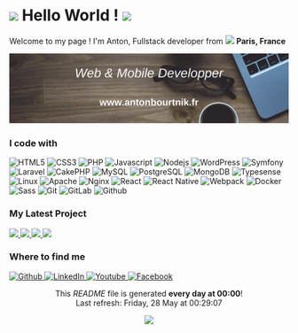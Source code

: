 <h1>
    <img src="https://emojis.slackmojis.com/emojis/images/1588177020/8809/wave_hello.gif?1588177020" width="30"/> Hello World ! <img src="https://emojis.slackmojis.com/emojis/images/1588177020/8809/wave_hello.gif?1588177020" width="30"/>
</h1>

<p>Welcome to my page ! I'm Anton, Fullstack developer from <img src="https://image.flaticon.com/icons/svg/197/197560.svg" width="13"/> <b>Paris, France</b></p>

<img src="https://raw.githubusercontent.com/abourtnik/abourtnik/master/hero.png" alt="banner Anton Bourtnik">

<h3>I code with </h3>

<p>
    <img alt="HTML5" src="https://img.shields.io/badge/-HTML5-E34F26?style=flat-square&logo=html5&logoColor=white" />
    <img alt="CSS3" src="http://img.shields.io/badge/-CSS3-254BDE?style=flat-square&logo=css3&logoColor=white">
    <img alt="PHP" src="https://img.shields.io/badge/-PHP-777CB5?style=flat-square&logo=php&logoColor=white" >
    <img alt="Javascript" src="http://img.shields.io/badge/-Javascript-F0D91D?style=flat-square&logo=javascript&logoColor=white">
    <img alt="Nodejs" src="https://img.shields.io/badge/-Nodejs-43853d?style=flat-square&logo=Node.js&logoColor=white" />
    <img alt="WordPress" src="http://img.shields.io/badge/-WordPress-217296?style=flat-square&logo=wordpress&logoColor=white"/>
    <img alt="Symfony" src="http://img.shields.io/badge/-Symfony-000000?style=flat-square&logo=symfony&logoColor=white">
    <img alt="Laravel" src="http://img.shields.io/badge/-Laravel-EC4E43?style=flat-square&logo=laravel&logoColor=white">
    <img alt="CakePHP" src="http://img.shields.io/badge/-CakePHP-CE3B42?style=flat-square&logo=cakephp&logoColor=white">
    <img alt="MySQL" src="http://img.shields.io/badge/-MySQL-E27612?style=flat-square&logo=mysql&logoColor=white">
    <img alt="PostgreSQL" src="http://img.shields.io/badge/-PostgreSQL-32648D?style=flat-square&logo=postgresql&logoColor=white">
    <img alt="MongoDB" src="https://img.shields.io/badge/-MongoDB-13aa52?style=flat-square&logo=mongodb&logoColor=white" />
    <img alt="Typesense" src="https://img.shields.io/badge/-Typesense-0400AB?style=flat-square&logo=typesense&logoColor=white" />
    <img alt="Linux" src="http://img.shields.io/badge/-Linux-F8CC30?style=flat-square&logo=linux&logoColor=white" />
    <img alt="Apache" src="http://img.shields.io/badge/-Apache-A50001?style=flat-square&logo=apache&logoColor=white" />
    <img alt="Nginx" src="http://img.shields.io/badge/-Nginx-009237?style=flat-square&logo=nginx&logoColor=white" />
    <img alt="React" src="https://img.shields.io/badge/-React-45b8d8?style=flat-square&logo=react&logoColor=white" />
    <img alt="React Native" src="https://img.shields.io/badge/-ReactNative-45b8d8?style=flat-square&logo=react&logoColor=white" />
    <img alt="Webpack" src="https://img.shields.io/badge/-Webpack-8DD6F9?style=flat-square&logo=webpack&logoColor=white" />
    <img alt="Docker" src="https://img.shields.io/badge/-Docker-46a2f1?style=flat-square&logo=docker&logoColor=white" />
    <img alt="Sass" src="https://img.shields.io/badge/-Sass-CC6699?style=flat-square&logo=sass&logoColor=white" />
    <img alt="Git" src="https://img.shields.io/badge/-Git-F05032?style=flat-square&logo=git&logoColor=white" />
    <img alt="GitLab" src="http://img.shields.io/badge/-GitLab-F56A26?style=flat-square&logo=gitlab&logoColor=white" />
    <img alt="Github" src="http://img.shields.io/badge/-Github-161414?style=flat-square&logo=github&logoColor=white" />
</p>

<h3>My Latest Project</h3>
<p>
        <a href="https:&#x2F;&#x2F;www.covidpanel.fr">
            <img width="200" src="https:&#x2F;&#x2F;www.antonbourtnik.fr&#x2F;img&#x2F;projects&#x2F;covidpanel.png" />
        </a>
        <a href="https:&#x2F;&#x2F;popcorn.antonbourtnik.fr">
            <img width="200" src="https:&#x2F;&#x2F;www.antonbourtnik.fr&#x2F;img&#x2F;projects&#x2F;popcorn.png" />
        </a>
        <a href="https:&#x2F;&#x2F;www.emojisworld.io&#x2F;">
            <img width="200" src="https:&#x2F;&#x2F;www.antonbourtnik.fr&#x2F;img&#x2F;projects&#x2F;emojis-world.png" />
        </a>
        <a href="https:&#x2F;&#x2F;tchat.antonbourtnik.fr">
            <img width="200" src="https:&#x2F;&#x2F;www.antonbourtnik.fr&#x2F;img&#x2F;projects&#x2F;tchat.png" />
        </a>
</p>

<h3>Where to find me</h3>
<p>
    <a href="https://github.com/abourtnik" target="_blank">
        <img alt="Github" src="https://img.shields.io/badge/GitHub-%2312100E.svg?&style=for-the-badge&logo=Github&logoColor=white" />
    </a>
    <a href="https://www.linkedin.com/in/anton-bourtnik" target="_blank">
        <img alt="LinkedIn" src="https://img.shields.io/badge/linkedin-%230077B5.svg?&style=for-the-badge&logo=linkedin&logoColor=white" />
    </a>
    <a href="https://www.youtube.com/channel/UCEsMDHiwi9FBXQ2yRyPI6cw" target="_blank">
        <img alt="Youtube" src="https://img.shields.io/badge/youtube-%23c4302b.svg?&style=for-the-badge&logo=youtube&logoColor=white" />
    </a>
    <a href="https://www.facebook.com/antonbourtnikfreelance" target="_blank">
        <img alt="Facebook" src="https://img.shields.io/badge/facebook-%233b5998.svg?&style=for-the-badge&logo=facebook&logoColor=white" />
    </a>
</p>

<p align="center">
    This <i>README</i> file is generated <b>every day at 00:00</b>!
    </br>Last refresh: Friday, 28 May at 00:29:07<br />
</p>
<p align="center">
    <img src="https://github.com/abourtnik/abourtnik/workflows/README%20build/badge.svg" />
</p>